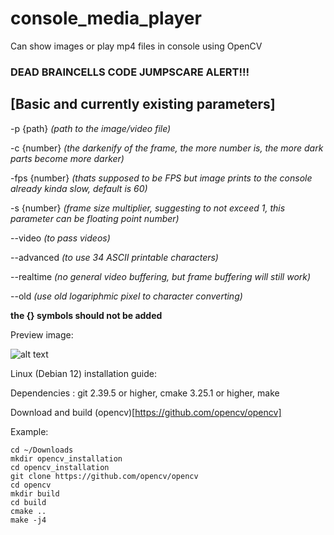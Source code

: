 # console_media_player
Can show images or play mp4 files in console using OpenCV

### DEAD BRAINCELLS CODE JUMPSCARE ALERT!!!

## [Basic and currently existing parameters]

-p {path} *(path to the image/video file)*

-c {number} *(the darkenify of the frame, the more number is, the more dark parts become more darker)*

-fps {number} *(thats supposed to be FPS but image prints to the console already kinda slow, default is 60)*

-s {number} *(frame size multiplier, suggesting to not exceed 1, this parameter can be floating point number)*

--video *(to pass videos)*

--advanced *(to use 34 ASCII printable characters)*

--realtime *(no general video buffering, but frame buffering will still work)*

--old *(use old logariphmic pixel to character converting)*

**the {} symbols should not be added**

Preview image:

![alt text](https://i.imgur.com/4xVG5bI.jpeg)


Linux (Debian 12) installation guide:

Dependencies : git 2.39.5 or higher, cmake 3.25.1 or higher, make

Download and build (opencv)[https://github.com/opencv/opencv]

Example:
```
cd ~/Downloads
mkdir opencv_installation
cd opencv_installation
git clone https://github.com/opencv/opencv
cd opencv
mkdir build
cd build
cmake ..
make -j4
```

